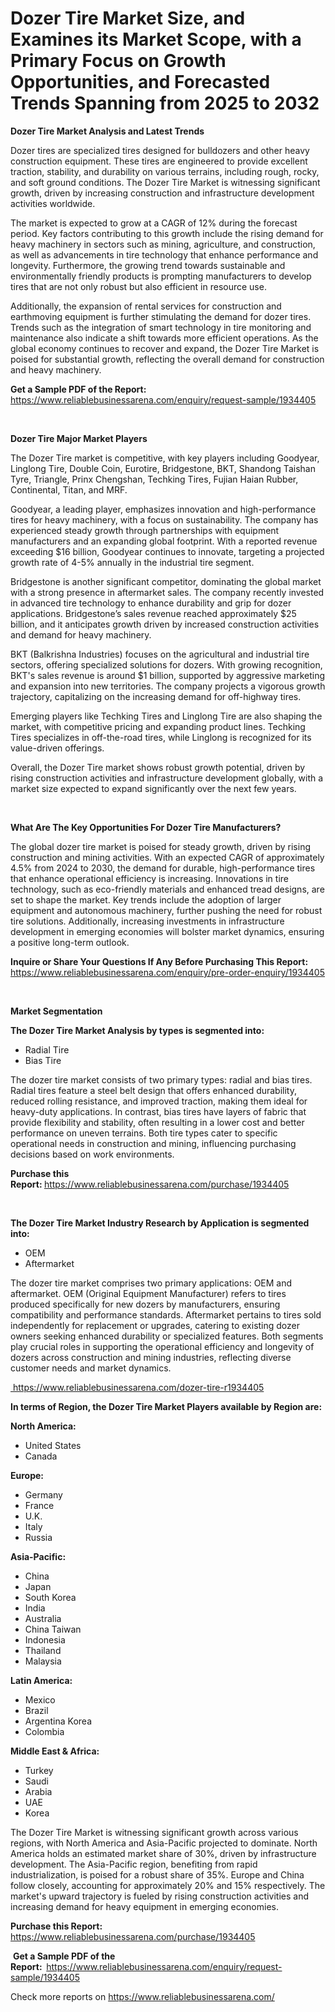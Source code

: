 <p><h1>Dozer Tire Market Size, and Examines its Market Scope, with a Primary Focus on Growth Opportunities, and Forecasted Trends Spanning from 2025 to 2032</h1></p><p><strong>Dozer Tire Market Analysis and Latest Trends</strong></p>
<p><p>Dozer tires are specialized tires designed for bulldozers and other heavy construction equipment. These tires are engineered to provide excellent traction, stability, and durability on various terrains, including rough, rocky, and soft ground conditions. The Dozer Tire Market is witnessing significant growth, driven by increasing construction and infrastructure development activities worldwide.</p><p>The market is expected to grow at a CAGR of 12% during the forecast period. Key factors contributing to this growth include the rising demand for heavy machinery in sectors such as mining, agriculture, and construction, as well as advancements in tire technology that enhance performance and longevity. Furthermore, the growing trend towards sustainable and environmentally friendly products is prompting manufacturers to develop tires that are not only robust but also efficient in resource use.</p><p>Additionally, the expansion of rental services for construction and earthmoving equipment is further stimulating the demand for dozer tires. Trends such as the integration of smart technology in tire monitoring and maintenance also indicate a shift towards more efficient operations. As the global economy continues to recover and expand, the Dozer Tire Market is poised for substantial growth, reflecting the overall demand for construction and heavy machinery.</p></p>
<p><strong>Get a Sample PDF of the Report:&nbsp;</strong> <a href="https://www.reliablebusinessarena.com/enquiry/request-sample/1934405?utm_campaign=3215&utm_medium=2&utm_source=Github&utm_content=ia&utm_term=30032025&utm_id=dozer-tire">https://www.reliablebusinessarena.com/enquiry/request-sample/1934405</a></p>
<p>&nbsp;</p>
<p><strong>Dozer Tire Major Market Players</strong></p>
<p><p>The Dozer Tire market is competitive, with key players including Goodyear, Linglong Tire, Double Coin, Eurotire, Bridgestone, BKT, Shandong Taishan Tyre, Triangle, Prinx Chengshan, Techking Tires, Fujian Haian Rubber, Continental, Titan, and MRF. </p><p>Goodyear, a leading player, emphasizes innovation and high-performance tires for heavy machinery, with a focus on sustainability. The company has experienced steady growth through partnerships with equipment manufacturers and an expanding global footprint. With a reported revenue exceeding $16 billion, Goodyear continues to innovate, targeting a projected growth rate of 4-5% annually in the industrial tire segment.</p><p>Bridgestone is another significant competitor, dominating the global market with a strong presence in aftermarket sales. The company recently invested in advanced tire technology to enhance durability and grip for dozer applications. Bridgestone’s sales revenue reached approximately $25 billion, and it anticipates growth driven by increased construction activities and demand for heavy machinery.</p><p>BKT (Balkrishna Industries) focuses on the agricultural and industrial tire sectors, offering specialized solutions for dozers. With growing recognition, BKT's sales revenue is around $1 billion, supported by aggressive marketing and expansion into new territories. The company projects a vigorous growth trajectory, capitalizing on the increasing demand for off-highway tires.</p><p>Emerging players like Techking Tires and Linglong Tire are also shaping the market, with competitive pricing and expanding product lines. Techking Tires specializes in off-the-road tires, while Linglong is recognized for its value-driven offerings. </p><p>Overall, the Dozer Tire market shows robust growth potential, driven by rising construction activities and infrastructure development globally, with a market size expected to expand significantly over the next few years.</p></p>
<p>&nbsp;</p>
<p><strong>What Are The Key Opportunities For Dozer Tire Manufacturers?</strong></p>
<p><p>The global dozer tire market is poised for steady growth, driven by rising construction and mining activities. With an expected CAGR of approximately 4.5% from 2024 to 2030, the demand for durable, high-performance tires that enhance operational efficiency is increasing. Innovations in tire technology, such as eco-friendly materials and enhanced tread designs, are set to shape the market. Key trends include the adoption of larger equipment and autonomous machinery, further pushing the need for robust tire solutions. Additionally, increasing investments in infrastructure development in emerging economies will bolster market dynamics, ensuring a positive long-term outlook.</p></p>
<p><strong>Inquire or Share Your Questions If Any Before Purchasing This Report:</strong> <a href="https://www.reliablebusinessarena.com/enquiry/pre-order-enquiry/1934405?utm_campaign=3215&utm_medium=2&utm_source=Github&utm_content=ia&utm_term=30032025&utm_id=dozer-tire">https://www.reliablebusinessarena.com/enquiry/pre-order-enquiry/1934405</a></p>
<p>&nbsp;</p>
<p><strong>Market Segmentation</strong></p>
<p><strong>The Dozer Tire Market Analysis by types is segmented into:</strong></p>
<p><ul><li>Radial Tire</li><li>Bias Tire</li></ul></p>
<p><p>The dozer tire market consists of two primary types: radial and bias tires. Radial tires feature a steel belt design that offers enhanced durability, reduced rolling resistance, and improved traction, making them ideal for heavy-duty applications. In contrast, bias tires have layers of fabric that provide flexibility and stability, often resulting in a lower cost and better performance on uneven terrains. Both tire types cater to specific operational needs in construction and mining, influencing purchasing decisions based on work environments.</p></p>
<p><strong>Purchase this Report:&nbsp;</strong><a href="https://www.reliablebusinessarena.com/purchase/1934405?utm_campaign=3215&utm_medium=2&utm_source=Github&utm_content=ia&utm_term=30032025&utm_id=dozer-tire">https://www.reliablebusinessarena.com/purchase/1934405</a></p>
<p>&nbsp;</p>
<p><strong>The Dozer Tire Market Industry Research by Application is segmented into:</strong></p>
<p><ul><li>OEM</li><li>Aftermarket</li></ul></p>
<p><p>The dozer tire market comprises two primary applications: OEM and aftermarket. OEM (Original Equipment Manufacturer) refers to tires produced specifically for new dozers by manufacturers, ensuring compatibility and performance standards. Aftermarket pertains to tires sold independently for replacement or upgrades, catering to existing dozer owners seeking enhanced durability or specialized features. Both segments play crucial roles in supporting the operational efficiency and longevity of dozers across construction and mining industries, reflecting diverse customer needs and market dynamics.</p></p>
<p><a href="https://www.reliablebusinessarena.com/dozer-tire-r1934405?utm_campaign=3215&utm_medium=2&utm_source=Github&utm_content=ia&utm_term=30032025&utm_id=dozer-tire">&nbsp;https://www.reliablebusinessarena.com/dozer-tire-r1934405</a></p>
<p><strong>In terms of Region, the Dozer Tire Market Players available by Region are:</strong></p>
<p>
    <p> <strong> North America: </strong>
        <ul>
            <li>United States</li>
            <li>Canada</li>
        </ul>
        </p> 
    <p> <strong> Europe: </strong>
        <ul>
            <li>Germany</li>
            <li>France</li>
            <li>U.K.</li>
            <li>Italy</li>
            <li>Russia</li>
        </ul>
        </p> 
    <p> <strong> Asia-Pacific: </strong>
        <ul>
            <li>China</li>
            <li>Japan</li>
            <li>South Korea</li>
            <li>India</li>
            <li>Australia</li>
            <li>China Taiwan</li>
            <li>Indonesia</li>
            <li>Thailand</li>
            <li>Malaysia</li>
        </ul>
        </p> 
    <p> <strong> Latin America: </strong>
        <ul>
            <li>Mexico</li>
            <li>Brazil</li>
            <li>Argentina Korea</li>
            <li>Colombia</li>
        </ul>
        </p> 
    <p> <strong> Middle East & Africa: </strong>
        <ul>
            <li>Turkey</li>
            <li>Saudi</li>
            <li>Arabia</li>
            <li>UAE</li>
            <li>Korea</li>
        </ul>
    </p>
    </p>
<p><p>The Dozer Tire Market is witnessing significant growth across various regions, with North America and Asia-Pacific projected to dominate. North America holds an estimated market share of 30%, driven by infrastructure development. The Asia-Pacific region, benefiting from rapid industrialization, is poised for a robust share of 35%. Europe and China follow closely, accounting for approximately 20% and 15% respectively. The market's upward trajectory is fueled by rising construction activities and increasing demand for heavy equipment in emerging economies.</p></p>
<p><strong>Purchase this Report: </strong><a href="https://www.reliablebusinessarena.com/purchase/1934405?utm_campaign=3215&utm_medium=2&utm_source=Github&utm_content=ia&utm_term=30032025&utm_id=dozer-tire">https://www.reliablebusinessarena.com/purchase/1934405</a></p>
<p>&nbsp;<strong>Get a Sample PDF of the Report:&nbsp;&nbsp;</strong><a href="https://www.reliablebusinessarena.com/enquiry/request-sample/1934405?utm_campaign=3215&utm_medium=2&utm_source=Github&utm_content=ia&utm_term=30032025&utm_id=dozer-tire">https://www.reliablebusinessarena.com/enquiry/request-sample/1934405</a></p>
<p><strong></strong></p>
<p>Check more reports on <a href="https://www.reliablebusinessarena.com/?utm_campaign=3215&utm_medium=2&utm_source=Github&utm_content=ia&utm_term=30032025&utm_id=dozer-tire">https://www.reliablebusinessarena.com/</a></p>